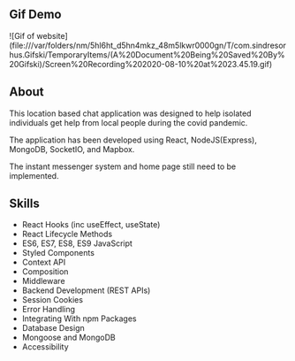 ## Gif Demo

![Gif of website]
(file:///var/folders/nm/5hl6ht_d5hn4mkz_48m5lkwr0000gn/T/com.sindresorhus.Gifski/TemporaryItems/(A%20Document%20Being%20Saved%20By%20Gifski)/Screen%20Recording%202020-08-10%20at%2023.45.19.gif)
## About
This location based chat application was designed to help isolated individuals get help from local people during the covid pandemic. 

The application has been developed using React, NodeJS(Express), MongoDB, SocketIO, and Mapbox. 

The instant messenger system and home page still need to be implemented. 

## Skills

* React Hooks (inc useEffect, useState)
* React Lifecycle Methods
* ES6, ES7, ES8, ES9 JavaScript
* Styled Components
* Context API
* Composition
* Middleware
* Backend Development (REST APIs)
* Session Cookies
* Error Handling
* Integrating With npm Packages
* Database Design
* Mongoose and MongoDB
* Accessibility



